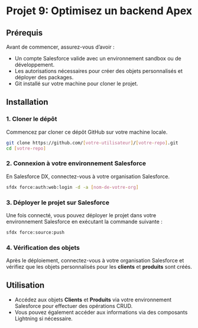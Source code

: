 # Projet 9: Optimisez un backend Apex

## Prérequis
Avant de commencer, assurez-vous d’avoir :
- Un compte Salesforce valide avec un environnement sandbox ou de développement.
- Les autorisations nécessaires pour créer des objets personnalisés et déployer des packages.
- Git installé sur votre machine pour cloner le projet.

## Installation

### 1. Cloner le dépôt
Commencez par cloner ce dépôt GitHub sur votre machine locale.

```bash
git clone https://github.com/[votre-utilisateur]/[votre-repo].git
cd [votre-repo]
```

### 2. Connexion à votre environnement Salesforce
En Salesforce DX, connectez-vous à votre organisation Salesforce.

```bash
sfdx force:auth:web:login -d -a [nom-de-votre-org]
```

### 3. Déployer le projet sur Salesforce
Une fois connecté, vous pouvez déployer le projet dans votre environnement Salesforce en exécutant la commande suivante :

```bash
sfdx force:source:push
```

### 4. Vérification des objets
Après le déploiement, connectez-vous à votre organisation Salesforce et vérifiez que les objets personnalisés pour les **clients** et **produits** sont créés.

## Utilisation
- Accédez aux objets **Clients** et **Produits** via votre environnement Salesforce pour effectuer des opérations CRUD.
- Vous pouvez également accéder aux informations via des composants Lightning si nécessaire.
